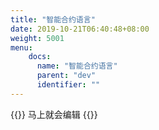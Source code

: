```yaml
---
title: "智能合约语言"
date: 2019-10-21T06:40:48+08:00
weight: 5001
menu:
    docs:
      name: "智能合约语言"
      parent: "dev"
      identifier: ""
---
```



{{<adm type="tip" title="提醒" >}}
马上就会编辑
{{</adm >}}